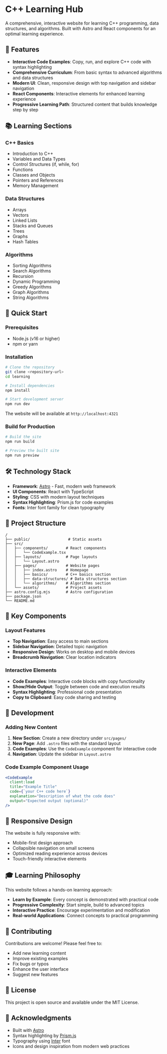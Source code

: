 # C++ Learning Hub

A comprehensive, interactive website for learning C++ programming, data structures, and algorithms. Built with Astro and React components for an optimal learning experience.

## 🎯 Features

- **Interactive Code Examples**: Copy, run, and explore C++ code with syntax highlighting
- **Comprehensive Curriculum**: From basic syntax to advanced algorithms and data structures
- **Modern UI**: Clean, responsive design with top navigation and sidebar navigation
- **React Components**: Interactive elements for enhanced learning experience
- **Progressive Learning Path**: Structured content that builds knowledge step by step

## 📚 Learning Sections

### C++ Basics
- Introduction to C++
- Variables and Data Types
- Control Structures (if, while, for)
- Functions
- Classes and Objects
- Pointers and References
- Memory Management

### Data Structures
- Arrays
- Vectors
- Linked Lists
- Stacks and Queues
- Trees
- Graphs
- Hash Tables

### Algorithms
- Sorting Algorithms
- Search Algorithms
- Recursion
- Dynamic Programming
- Greedy Algorithms
- Graph Algorithms
- String Algorithms

## 🚀 Quick Start

### Prerequisites
- Node.js (v16 or higher)
- npm or yarn

### Installation

```bash
# Clone the repository
git clone <repository-url>
cd learning

# Install dependencies
npm install

# Start development server
npm run dev
```

The website will be available at `http://localhost:4321`

### Build for Production

```bash
# Build the site
npm run build

# Preview the built site
npm run preview
```

## 🛠️ Technology Stack

- **Framework**: [Astro](https://astro.build) - Fast, modern web framework
- **UI Components**: React with TypeScript
- **Styling**: CSS with modern layout techniques
- **Syntax Highlighting**: Prism.js for code examples
- **Fonts**: Inter font family for clean typography

## 📖 Project Structure

```
/
├── public/                 # Static assets
├── src/
│   ├── components/        # React components
│   │   └── CodeExample.tsx
│   ├── layouts/           # Page layouts
│   │   └── Layout.astro
│   ├── pages/             # Website pages
│   │   ├── index.astro    # Homepage
│   │   ├── basics/        # C++ basics section
│   │   ├── data-structures/ # Data structures section
│   │   └── algorithms/    # Algorithms section
│   └── assets/            # Project assets
├── astro.config.mjs       # Astro configuration
├── package.json
└── README.md
```

## 🎨 Key Components

### Layout Features
- **Top Navigation**: Easy access to main sections
- **Sidebar Navigation**: Detailed topic navigation
- **Responsive Design**: Works on desktop and mobile devices
- **Breadcrumb Navigation**: Clear location indicators

### Interactive Elements
- **Code Examples**: Interactive code blocks with copy functionality
- **Show/Hide Output**: Toggle between code and execution results
- **Syntax Highlighting**: Professional code presentation
- **Copy to Clipboard**: Easy code sharing and testing

## 🔧 Development

### Adding New Content

1. **New Section**: Create a new directory under `src/pages/`
2. **New Page**: Add `.astro` files with the standard layout
3. **Code Examples**: Use the `CodeExample` component for interactive code
4. **Navigation**: Update the sidebar in `Layout.astro`

### Code Example Component Usage

```jsx
<CodeExample 
  client:load
  title="Example Title"
  code={`your C++ code here`}
  explanation="Description of what the code does"
  output="Expected output (optional)"
/>
```

## 📱 Responsive Design

The website is fully responsive with:
- Mobile-first design approach
- Collapsible navigation on small screens
- Optimized reading experience across devices
- Touch-friendly interactive elements

## 🎓 Learning Philosophy

This website follows a hands-on learning approach:
- **Learn by Example**: Every concept is demonstrated with practical code
- **Progressive Complexity**: Start simple, build to advanced topics
- **Interactive Practice**: Encourage experimentation and modification
- **Real-world Applications**: Connect concepts to practical programming

## 🤝 Contributing

Contributions are welcome! Please feel free to:
- Add new learning content
- Improve existing examples
- Fix bugs or typos
- Enhance the user interface
- Suggest new features

## 📄 License

This project is open source and available under the MIT License.

## 🌟 Acknowledgments

- Built with [Astro](https://astro.build)
- Syntax highlighting by [Prism.js](https://prismjs.com)
- Typography using [Inter](https://rsms.me/inter/) font
- Icons and design inspiration from modern web practices

